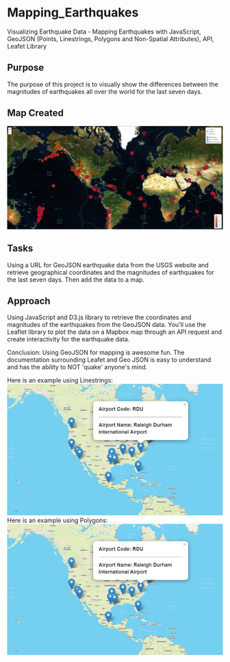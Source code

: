 # Mapping_Earthquakes
Visualizing Earthquake Data - Mapping Earthquakes with JavaScript, GeoJSON (Points, Linestrings, Polygons and Non-Spatial Attributes), API, Leafet Library

## Purpose
The purpose of this project is to visually show the differences between the magnitudes of earthquakes all over the world for the last seven days.

## Map Created
![](Images/FinalChallenge.png)


## Tasks
Using a URL for GeoJSON earthquake data from the USGS website and retrieve geographical coordinates and the magnitudes of earthquakes for the last seven days. Then add the data to a map.

## Approach
Using JavaScript and D3.js library to retrieve the coordinates and magnitudes of the earthquakes from the GeoJSON data. You'll use the Leaflet library to plot the data on a Mapbox map through an API request and create interactivity for the earthquake data.

Conclusion: Using GeoJSON for mapping is awesome fun. The documentation surrounding Leafet and Geo JSON is easy to understand and has the ability to NOT 'quake' anyone's mind.

Here is an example using Linestrings: 
![](Images/Mapping_GeoJSON_Linestrings.png)
Here is an example using Polygons: 
![](Images/Mapping_GeoJSON_Linestrings.png)